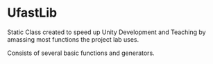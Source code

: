 UfastLib
===

Static Class created to speed up Unity Development and Teaching by amassing most functions the project lab uses.

Consists of several basic functions and generators.
